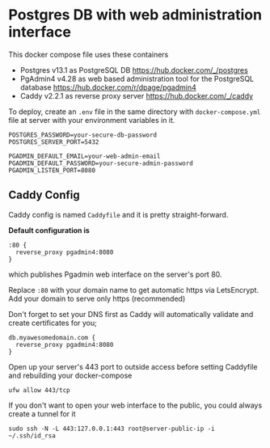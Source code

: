 # Postgres DB with web administration interface

This docker compose file uses these containers
- Postgres v13.1 as PostgreSQL DB https://hub.docker.com/_/postgres
- PgAdmin4 v4.28 as web based administration tool for the PostgreSQL database https://hub.docker.com/r/dpage/pgadmin4
- Caddy v2.2.1 as reverse proxy server https://hub.docker.com/_/caddy

To deploy, create an ```.env``` file in the same directory with ```docker-compose.yml``` file at server with your environment variables in it.

```
POSTGRES_PASSWORD=your-secure-db-password
POSTGRES_SERVER_PORT=5432

PGADMIN_DEFAULT_EMAIL=your-web-admin-email
PGADMIN_DEFAULT_PASSWORD=your-secure-admin-password
PGADMIN_LISTEN_PORT=8080
```

## Caddy Config

Caddy config is named ```Caddyfile``` and it is pretty straight-forward.

**Default configuration is**
```
:80 {
  reverse_proxy pgadmin4:8080
}
```
which publishes Pgadmin web interface on the server's port 80.

Replace ```:80``` with your domain name to get automatic https via LetsEncrypt. Add your domain to serve only https (recommended)

Don't forget to set your DNS first as Caddy will automatically validate and create certificates for you; 

```
db.myawesomedomain.com {
  reverse_proxy pgadmin4:8080
}
```

Open up your server's 443 port to outside access before setting Caddyfile and rebuilding your docker-compose

```
ufw allow 443/tcp
```

If you don't want to open your web interface to the public, you could always create a tunnel for it

```
sudo ssh -N -L 443:127.0.0.1:443 root@server-public-ip -i ~/.ssh/id_rsa
```